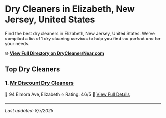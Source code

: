 # Dry Cleaners in Elizabeth, New Jersey, United States

Find the best dry cleaners in Elizabeth, New Jersey, United States. We've compiled a list of 1 dry cleaning services to help you find the perfect one for your needs.

🌐 **[View Full Directory on DryCleanersNear.com](https://drycleanersnear.com/city/US/New%20Jersey/Elizabeth)**

## Top Dry Cleaners

### 1. [Mr Discount Dry Cleaners](https://drycleanersnear.com/dryCleaner/686dcd7404b0376d46bba80f/mr-discount-dry-cleaners)
📍 94 Elmora Ave, Elizabeth
⭐ Rating: 4.6/5
🔗 [View Full Details](https://drycleanersnear.com/dryCleaner/686dcd7404b0376d46bba80f/mr-discount-dry-cleaners)


---

*Last updated: 8/7/2025*
